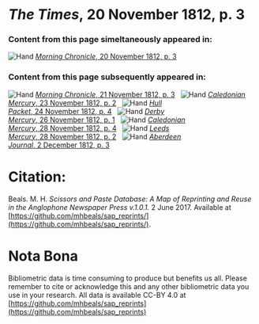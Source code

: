 # *The Times*, 20 November 1812, p. 3  
  
### Content from this page simeltaneously appeared in:  
![Hand](http://scissorsandpaste.net/wp-content/uploads/2017/06/smallhandpointer.png) [*Morning Chronicle*, 20 November 1812, p. 3](https://mhbeals.github.io/sap_html/Morning-Chronicle/Morning-Chronicle-20-November-1812-p-3)  
  
### Content from this page subsequently appeared in:  
![Hand](http://scissorsandpaste.net/wp-content/uploads/2017/06/smallhandpointer.png) [*Morning Chronicle*, 21 November 1812, p. 3](https://mhbeals.github.io/sap_html/Morning-Chronicle/Morning-Chronicle-21-November-1812-p-3)  
![Hand](http://scissorsandpaste.net/wp-content/uploads/2017/06/smallhandpointer.png) [*Caledonian Mercury*, 23 November 1812, p. 2](https://mhbeals.github.io/sap_html/Caledonian-Mercury/Caledonian-Mercury-23-November-1812-p-2)  
![Hand](http://scissorsandpaste.net/wp-content/uploads/2017/06/smallhandpointer.png) [*Hull Packet*, 24 November 1812, p. 4](https://mhbeals.github.io/sap_html/Hull-Packet/Hull-Packet-24-November-1812-p-4)  
![Hand](http://scissorsandpaste.net/wp-content/uploads/2017/06/smallhandpointer.png) [*Derby Mercury*, 26 November 1812, p. 1](https://mhbeals.github.io/sap_html/Derby-Mercury/Derby-Mercury-26-November-1812-p-1)  
![Hand](http://scissorsandpaste.net/wp-content/uploads/2017/06/smallhandpointer.png) [*Caledonian Mercury*, 28 November 1812, p. 4](https://mhbeals.github.io/sap_html/Caledonian-Mercury/Caledonian-Mercury-28-November-1812-p-4)  
![Hand](http://scissorsandpaste.net/wp-content/uploads/2017/06/smallhandpointer.png) [*Leeds Mercury*, 28 November 1812, p. 2](https://mhbeals.github.io/sap_html/Leeds-Mercury/Leeds-Mercury-28-November-1812-p-2)  
![Hand](http://scissorsandpaste.net/wp-content/uploads/2017/06/smallhandpointer.png) [*Aberdeen Journal*, 2 December 1812, p. 3](https://mhbeals.github.io/sap_html/Aberdeen-Journal/Aberdeen-Journal-2-December-1812-p-3)  


# Citation: 

Beals. M. H. *Scissors and Paste Database: A Map of Reprinting and Reuse in the Anglophone Newspaper Press v.1.0.1.* 2 June 2017. Available at [https://github.com/mhbeals/sap_reprints/](https://github.com/mhbeals/sap_reprints/). 

# Nota Bona

Bibliometric data is time consuming to produce but benefits us all. Please remember to cite or acknowledge this and any other bibliometric data you use in your research. All data is available CC-BY 4.0 at [https://github.com/mhbeals/sap_reprints](https://github.com/mhbeals/sap_reprints)